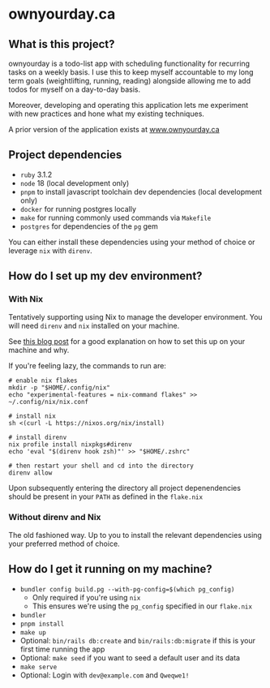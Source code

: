 # ownyourday.ca

## What is this project?

ownyourday is a todo-list app with scheduling functionality for recurring tasks on a weekly basis.
I use this to keep myself accountable to my long term goals (weightlifting, running, reading) alongside allowing me to
add todos for myself on a day-to-day basis.

Moreover, developing and operating this application lets me experiment with new practices and hone what my existing techniques.

A prior version of the application exists at www.ownyourday.ca

## Project dependencies
* `ruby` 3.1.2
* `node` 18 (local development only)
* `pnpm` to install javascript toolchain dev dependencies (local development only)
* `docker` for running postgres locally
* `make` for running commonly used commands via `Makefile`
* `postgres` for dependencies of the `pg` gem

You can either install these dependencies using your method of choice or leverage `nix` with `direnv`.

## How do I set up my dev environment?

### With Nix

Tentatively supporting using Nix to manage the developer environment. You will need `direnv` and `nix` installed on your machine.

See [this blog post](https://blog.testdouble.com/posts/2023-05-02-frictionless-developer-environments/) for a good explanation on how to set this up on your machine and why. 

If you're feeling lazy, the commands to run are:
```shell
# enable nix flakes
mkdir -p "$HOME/.config/nix"
echo "experimental-features = nix-command flakes" >> ~/.config/nix/nix.conf

# install nix
sh <(curl -L https://nixos.org/nix/install)

# install direnv
nix profile install nixpkgs#direnv
echo 'eval "$(direnv hook zsh)"' >> "$HOME/.zshrc"

# then restart your shell and cd into the directory
direnv allow
```

Upon subsequently entering the directory all project depenendencies should be present in your `PATH` as defined in the `flake.nix`

### Without direnv and Nix

The old fashioned way. Up to you to install the relevant dependencies using your preferred method of choice.

## How do I get it running on my machine?

* `bundler config build.pg --with-pg-config=$(which pg_config)`
  * Only required if you're using `nix`
  * This ensures we're using the `pg_config` specified in our `flake.nix` 
* `bundler`
* `pnpm install`
* `make up`
* Optional: `bin/rails db:create` and `bin/rails:db:migrate` if this is your first time running the app
* Optional: `make seed` if you want to seed a default user and its data
* `make serve`
* Optional: Login with `dev@example.com` and `Qweqwe1!`
